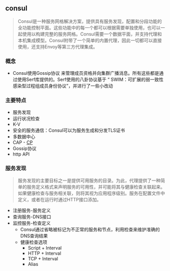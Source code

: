 ## consul
> Consul是一种服务网格解决方案，提供具有服务发现，配置和分段功能的全功能控制平面。这些功能中的每一个都可以根据需要单独使用，也可以一起使用以构建完整的服务网格。Consul需要一个数据平面，并支持代理和本机集成模型。Consul附带了一个简单的内置代理，因此一切都可以直接使用，还支持Envoy等第三方代理集成。
### 概念
* Consul使用Gossip协议 来管理成员资格并向集群广播消息。所有这些都是通过使用Serf库提供的。Serf使用的八卦协议基于 “ SWIM：可扩展的弱一致性感染型过程组成员身份协议”，并进行了一些小改动 
### 主要特点
* 服务发现
* 运行状况检查
* K-V
* 安全的服务通信：Consul可以为服务生成和分发TLS证书
* 多数据中心
* CAP - [CP](https://www.consul.io/docs/intro/vs/serf)
* Gossip协议
* http API

### 服务发现
> 服务发现的主要目标之一是提供可用服务的目录。为此，代理提供了一种简单的服务定义格式来声明服务的可用性，并可能将其与健康检查关联起来。如果健康检查与服务相关联，则将其视为应用程序级别。服务在配置文件中定义，或者在运行时通过HTTP接口添加。
* 注册服务-服务定义
* 查询服务-DNS接口
* 监控服务-检查定义
  * Consul通过省略被标记为不正常的服务和节点，利用检查来维护准确的DNS查询结果
  * 健康检查选项
    * Script + Interval
    * HTTP + Interval
    * TCP + Interval
    * Alias
